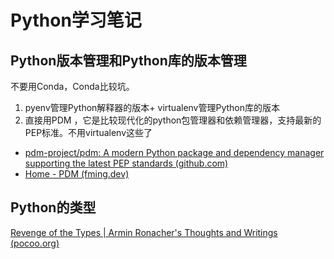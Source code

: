 # Python学习笔记

## Python版本管理和Python库的版本管理

不要用Conda，Conda比较坑。

1. pyenv管理Python解释器的版本+ virtualenv管理Python库的版本
2. 直接用PDM ，它是比较现代化的python包管理器和依赖管理器，支持最新的PEP标准。不用virtualenv这些了
- [pdm-project/pdm: A modern Python package and dependency manager supporting the latest PEP standards (github.com)](https://github.com/pdm-project/pdm)
- [Home - PDM (fming.dev)](https://pdm.fming.dev/latest/)

## Python的类型

[Revenge of the Types | Armin Ronacher's Thoughts and Writings (pocoo.org)](https://lucumr.pocoo.org/2014/8/24/revenge-of-the-types/)


